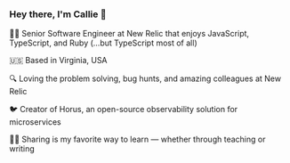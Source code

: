 ### Hey there, I'm Callie 👋

👩‍💻 Senior Software Engineer at New Relic that enjoys JavaScript, TypeScript, and Ruby (...but TypeScript most of all)

🇺🇸 Based in Virginia, USA

🔍 Loving the problem solving, bug hunts, and amazing colleagues at New Relic

🐦 Creator of Horus, an open-source observability solution for microservices

👩‍🏫 Sharing is my favorite way to learn — whether through teaching or writing

<!--
**callieburuchara/callieburuchara** is a ✨ _special_ ✨ repository because its `README.md` (this file) appears on your GitHub profile.

Here are some ideas to get you started:

- 🔭 I’m currently working on ...
- 🌱 I’m currently learning ...
- 👯 I’m looking to collaborate on ...
- 🤔 I’m looking for help with ...
- 💬 Ask me about ...
- 📫 How to reach me: ...
- 😄 Pronouns: ...
- ⚡ Fun fact: ...
-->
